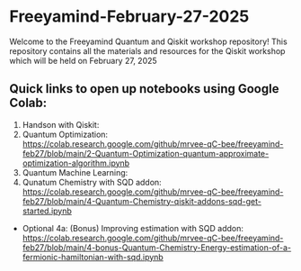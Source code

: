 # Freeyamind-February-27-2025


Welcome to the Freeyamind Quantum and Qiskit workshop repository! This repository contains all the materials and resources for the Qiskit workshop which will be held on February 27, 2025

## Quick links to open up notebooks using Google Colab:

1. Handson with Qiskit: 
2. Quantum Optimization: https://colab.research.google.com/github/mrvee-qC-bee/freeyamind-feb27/blob/main/2-Quantum-Optimization-quantum-approximate-optimization-algorithm.ipynb
3. Quantum Machine Learning: 
4. Qunatum Chemistry with SQD addon: https://colab.research.google.com/github/mrvee-qC-bee/freeyamind-feb27/blob/main/4-Quantum-Chemistry-qiskit-addons-sqd-get-started.ipynb  
- Optional 4a: (Bonus) Improving estimation with SQD addon: https://colab.research.google.com/github/mrvee-qC-bee/freeyamind-feb27/blob/main/4-bonus-Quantum-Chemistry-Energy-estimation-of-a-fermionic-hamiltonian-with-sqd.ipynb
